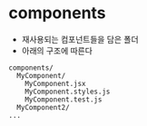 # components

- 재사용되는 컴포넌트들을 담은 폴더
- 아래의 구조에 따른다

```
components/
  MyComponent/
    MyComponent.jsx
    MyComponent.styles.js
    MyComponent.test.js
  MyComponent2/
...

```
